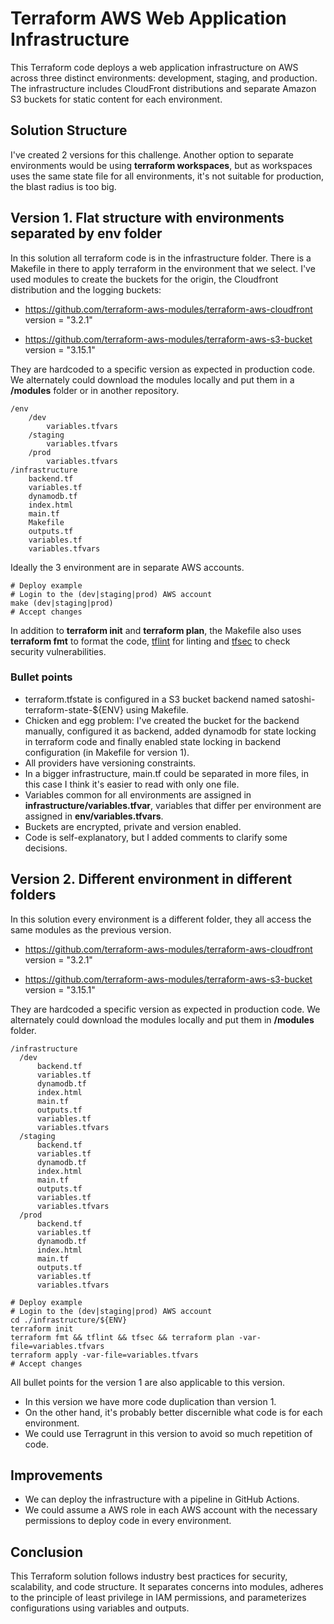 # Terraform AWS Web Application Infrastructure

This Terraform code deploys a web application infrastructure on AWS across three distinct environments: development, staging, and production. The infrastructure includes CloudFront distributions and separate Amazon S3 buckets for static content for each environment.

## Solution Structure

I've created 2 versions for this challenge. 
Another option to separate environments would be using **terraform workspaces**, but as workspaces uses the same state file for all environments, it's not suitable for production, the blast radius is too big.

## Version 1. Flat structure with environments separated by env folder

In this solution all terraform code is in the infrastructure folder. There is a Makefile in there to apply terraform in the environment that we select.
I've used modules to create the buckets for the origin, the Cloudfront distribution and the logging buckets:

- https://github.com/terraform-aws-modules/terraform-aws-cloudfront version  = "3.2.1"

- https://github.com/terraform-aws-modules/terraform-aws-s3-bucket version  = "3.15.1"


They are hardcoded to a specific version as expected in production code. We alternately could download the modules locally and put them in a **/modules** folder or in another repository.

```
/env
    /dev
        variables.tfvars
    /staging
        variables.tfvars
    /prod
        variables.tfvars
/infrastructure
    backend.tf
    variables.tf
    dynamodb.tf
    index.html
    main.tf
    Makefile
    outputs.tf
    variables.tf
    variables.tfvars
```
Ideally the 3 environment are in separate AWS accounts.

```console
# Deploy example
# Login to the (dev|staging|prod) AWS account
make (dev|staging|prod)
# Accept changes
```

In addition to **terraform init** and **terraform plan**, the Makefile also uses **terraform fmt** to format the code, [tflint](https://github.com/terraform-linters/tflint) for linting and [tfsec](https://github.com/aquasecurity/tfsec) to check security vulnerabilities.



### Bullet points

- terraform.tfstate is configured in a S3 bucket backend named satoshi-terraform-state-${ENV} using Makefile. 
- Chicken and egg problem: I've created the bucket for the backend manually, configured it as backend, added dynamodb for state locking in terraform code and finally enabled state locking in backend configuration (in Makefile for version 1).
- All providers have versioning constraints.
- In a bigger infrastructure, main.tf could be separated in more files, in this case I think it's easier to read with only one file.
- Variables common for all environments are assigned in **infrastructure/variables.tfvar**, variables that differ per environment are assigned in **env/variables.tfvars**.
- Buckets are encrypted, private and version enabled.
- Code is self-explanatory, but I added comments to clarify some decisions.

## Version 2. Different environment in different folders

In this solution every environment is a different folder, they all access the same modules as the previous version.

- https://github.com/terraform-aws-modules/terraform-aws-cloudfront version  = "3.2.1"

- https://github.com/terraform-aws-modules/terraform-aws-s3-bucket version  = "3.15.1"


They are hardcoded a specific version as expected in production code. We alternately could download the modules locally and put them in **/modules** folder.

```
/infrastructure
  /dev
      backend.tf
      variables.tf
      dynamodb.tf
      index.html
      main.tf
      outputs.tf
      variables.tf
      variables.tfvars
  /staging
      backend.tf
      variables.tf
      dynamodb.tf
      index.html
      main.tf
      outputs.tf
      variables.tf
      variables.tfvars
  /prod
      backend.tf
      variables.tf
      dynamodb.tf
      index.html
      main.tf
      outputs.tf
      variables.tf
      variables.tfvars
``````

```console
# Deploy example
# Login to the (dev|staging|prod) AWS account
cd ./infrastructure/${ENV}
terraform init
terraform fmt && tflint && tfsec && terraform plan -var-file=variables.tfvars 
terraform apply -var-file=variables.tfvars
# Accept changes
```

All bullet points for the version 1 are also applicable to this version.

- In this version we have more code duplication than version 1. 
- On the other hand, it's probably better discernible what code is for each environment. 
- We could use Terragrunt in this version to avoid so much repetition of code.



## Improvements

- We can deploy the infrastructure with a pipeline in GitHub Actions.
- We could assume a AWS role in each AWS account with the necessary permissions to deploy code in every environment.


## Conclusion

This Terraform solution follows industry best practices for security, scalability, and code structure. It separates concerns into modules, adheres to the principle of least privilege in IAM permissions, and parameterizes configurations using variables and outputs.

